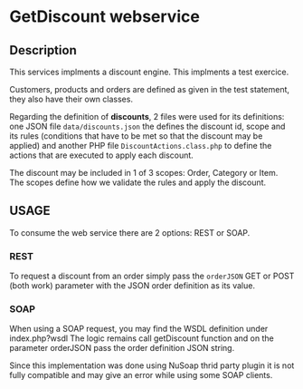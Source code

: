 # GetDiscount webservice

## Description

This services implments a discount engine. This implments a test exercice.

Customers, products and orders are defined as given in the test statement, they also have their own classes.

Regarding the definition of __discounts__, 2 files were used for its definitions: one JSON file `data/discounts.json`  the defines the discount id, scope and its rules (conditions that have to be met so that the discount may be applied) and another PHP file `DiscountActions.class.php` to define the actions that are executed to apply each discount.

The discount may be included in 1 of 3 scopes: Order, Category or Item.
The scopes define how we validate the rules and apply the discount.

## USAGE

To consume the web service there are 2 options: REST or SOAP.

### REST

To request a discount from an order simply pass the `orderJSON` GET or POST (both work) parameter with the JSON order definition as its value.

### SOAP

When using a SOAP request, you may find the WSDL definition under index.php?wsdl
The logic remains call getDiscount function and on the parameter orderJSON pass the order definition JSON string.

Since this implementation was done using NuSoap thrid party plugin it is not fully compatible and may give an error while using some SOAP clients.
